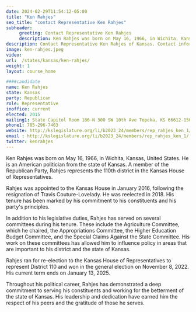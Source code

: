 ```yaml
---
date: 2024-02-29T11:54:12-05:00
title: "Ken Rahjes"
seo_title: "contact Representative Ken Rahjes"
subheader:
     greeting: Contact Representative Ken Rahjes
     description: Ken Rahjes was born on May 16, 1966, in Wichita, Kansas, United States. He is an American politician from the state of Kansas. A member of the Republican Party, Rahjes represents the 110th district in the Kansas House of Representatives.
description: Contact Representative Ken Rahjes of Kansas. Contact information for Ken Rahjes includes email address, phone number, and mailing address.
image: ken-rahjes.jpeg
video:
url:  /states/kansas/ken-rahjes/
weight: 1
layout: course_home

####candidate
name: Ken Rahjes
state: Kansas
party: Republican
role: Representative
inoffice: current
elected: 2015
mailing1: State Capitol Room 186-N 300 SW 10th Ave Topeka, KS 66612-1504
phone1: 785-296-7463
website: http://kslegislature.org/li/b2023_24/members/rep_rahjes_ken_1/
email : http://kslegislature.org/li/b2023_24/members/rep_rahjes_ken_1/
twitter: kenrahjes
---
```


Ken Rahjes was born on May 16, 1966, in Wichita, Kansas, United States. He is an American politician from the state of Kansas. A member of the Republican Party, Rahjes represents the 110th district in the Kansas House of Representatives.

Rahjes was appointed to the Kansas House in January 2016, following the resignation of Travis Couture-Lovelady. He was reelected in 2018. His tenure has been marked by his commitment to his constituents and his party's principles.

In addition to his legislative duties, Rahjes has served on several committees during his tenure. These include the Agriculture Committee, which he chaired, the Appropriations Committee, the Higher Education Budget Committee, and the Special Claims Against the State Committee. His work on these committees has allowed him to influence policy in areas that are important to his district and the state of Kansas.

Rahjes ran for re-election to the Kansas House of Representatives to represent District 110 and won in the general election on November 8, 2022. His current term ends on January 13, 2025.

Throughout his political career, Rahjes has demonstrated a deep commitment to serving his constituents and working for the betterment of the state of Kansas. His leadership and dedication have earned him the respect of his peers and the gratitude of those he serves.
